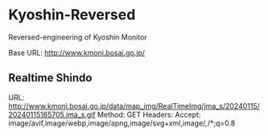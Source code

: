 # Kyoshin-Reversed
Reversed-engineering of Kyoshin Monitor

Base URL: http://www.kmoni.bosai.go.jp/

## Realtime Shindo

URL: http://www.kmoni.bosai.go.jp/data/map_img/RealTimeImg/jma_s/20240115/20240115165705.jma_s.gif
Method: GET
Headers:
Accept: image/avif,image/webp,image/apng,image/svg+xml,image/*,*/*;q=0.8

## 

